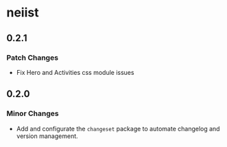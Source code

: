 # neiist

## 0.2.1

### Patch Changes

- Fix Hero and Activities css module issues

## 0.2.0

### Minor Changes

- Add and configurate the `changeset` package to automate changelog and version management.
